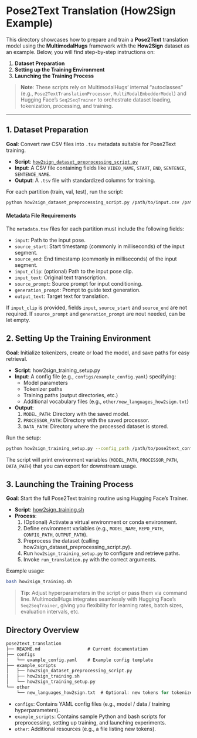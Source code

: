 # Pose2Text Translation (How2Sign Example)

This directory showcases how to prepare and train a **Pose2Text** translation model using the **MultimodalHugs** framework with the **How2Sign** dataset as an example. Below, you will find step-by-step instructions on:

1. **Dataset Preparation**  
2. **Setting up the Training Environment**  
3. **Launching the Training Process**

> **Note**: These scripts rely on MultimodalHugs’ internal “autoclasses” (e.g., `Pose2TextTranslationProcessor`, `MultiModalEmbedderModel`) and Hugging Face’s `Seq2SeqTrainer` to orchestrate dataset loading, tokenization, processing, and training.

---

## 1. Dataset Preparation

**Goal**: Convert raw CSV files into `.tsv` metadata suitable for Pose2Text training.

- **Script**: [`how2sign_dataset_preprocessing_script.py`](./example_scripts/how2sign_dataset_preprocessing_script.py)  
- **Input**: A CSV file containing fields like `VIDEO_NAME`, `START`, `END`, `SENTENCE`, `SENTENCE_NAME`.  
- **Output**: A `.tsv` file with standardized columns for training.

For each partition (train, val, test), run the script:
```bash
python how2sign_dataset_preprocessing_script.py /path/to/input.csv /path/to/output.tsv
```
#### Metadata File Requirements

The `metadata.tsv` files for each partition must include the following fields:

- `input`: Path to the input pose.
- `source_start`: Start timestamp (commonly in milliseconds) of the input segment.
- `source_end`: End timestamp (commonly in milliseconds) of the input segment.
- `input_clip`: (optional) Path to the input pose clip.
- `input_text`: Original text transcription.
- `source_prompt`: Source prompt for input conditioning.
- `generation_prompt`: Prompt to guide text generation.
- `output_text`: Target text for translation.
  
If `input_clip` is provided, fields `input`, `source_start` and `source_end` are not required. If `source_prompt` and `generation_prompt` are nout needed, can be let empty.

## 2. Setting Up the Training Environment

**Goal**: Initialize tokenizers, create or load the model, and save paths for easy retrieval.

- **Script**: how2sign_training_setup.py
- **Input**: A config file (e.g., `configs/example_config.yaml`) specifying:
  - Model parameters
  - Tokenizer paths
  - Training paths (output directories, etc.)
  - Additional vocabulary files (e.g., `other/new_languages_how2sign.txt`)
- **Output**:
  1. `MODEL_PATH`: Directory with the saved model.
  2. `PROCESSOR_PATH`: Directory with the saved processor.
  3. `DATA_PATH`: Directory where the processed dataset is stored.
   
Run the setup:

```bash
python how2sign_training_setup.py --config_path /path/to/pose2text_config.yaml
```
The script will print environment variables (`MODEL_PATH`, `PROCESSOR_PATH`, `DATA_PATH`) that you can export for downstream usage.



## 3. Launching the Training Process
**Goal**: Start the full Pose2Text training routine using Hugging Face’s Trainer.

- **Script**: [how2sign_training.sh](https://github.com/GerrySant/multimodalhugs/blob/master/examples/multimodal_translation/pose2text_translation/example_scripts/how2sign_training_setup.py)
- **Process**:
  1. (Optional) Activate a virtual environment or conda environment.
  2. Define environment variables (e.g., `MODEL_NAME`, `REPO_PATH`, `CONFIG_PATH`, `OUTPUT_PATH`).
  3. Preprocess the dataset (calling how2sign_dataset_preprocessing_script.py).
  4. Run `how2sign_training_setup.py` to configure and retrieve paths.
  5. Invoke `run_translation.py` with the correct arguments.


Example usage:

```bash
bash how2sign_training.sh
```
>**Tip**: Adjust hyperparameters in the script or pass them via command line. MultimodalHugs integrates seamlessly with Hugging Face’s `Seq2SeqTrainer`, giving you flexibility for learning rates, batch sizes, evaluation intervals, etc.

## Directory Overview
```kotlin
pose2text_translation
├── README.md                  # Current documentation
├── configs
│   └── example_config.yaml    # Example config template
├── example_scripts
│   ├── how2sign_dataset_preprocessing_script.py
│   ├── how2sign_training.sh
│   └── how2sign_training_setup.py
└── other
    └── new_languages_how2sign.txt  # Optional: new tokens for tokenizer
```
- `configs`: Contains YAML config files (e.g., model / data / training hyperparameters).
- `example_scripts`: Contains sample Python and bash scripts for preprocessing, setting up training, and launching experiments.
- `other`: Additional resources (e.g., a file listing new tokens).
